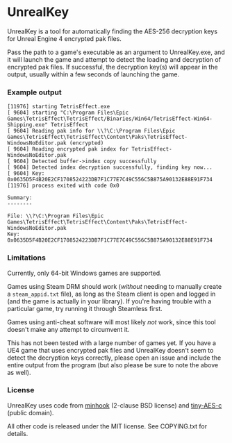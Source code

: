 # UnrealKey

UnrealKey is a tool for automatically finding the AES-256 decryption keys for Unreal Engine 4 encrypted pak files.

Pass the path to a game's executable as an argument to UnrealKey.exe, and it will launch the game and attempt to detect the loading and decryption of encrypted pak files. If successful, the decryption key(s) will appear in the output, usually within a few seconds of launching the game.

### Example output

```
[11976] starting TetrisEffect.exe
[ 9604] starting "C:\Program Files\Epic Games\TetrisEffect\TetrisEffect/Binaries/Win64/TetrisEffect-Win64-Shipping.exe" TetrisEffect
[ 9604] Reading pak info for \\?\C:\Program Files\Epic Games\TetrisEffect\TetrisEffect\Content\Paks\TetrisEffect-WindowsNoEditor.pak (encrypted)
[ 9604] Reading encrypted pak index for TetrisEffect-WindowsNoEditor.pak
[ 9604] Detected buffer->index copy successfully
[ 9604] Detected index decryption successfully, finding key now...
[ 9604] Key: 0x0635D5F4B20E2CF1708524223DB7F1C77E7C49C556C5B875A90132E88E91F734
[11976] process exited with code 0x0

Summary:
--------

File: \\?\C:\Program Files\Epic Games\TetrisEffect\TetrisEffect\Content\Paks\TetrisEffect-WindowsNoEditor.pak
Key:  0x0635D5F4B20E2CF1708524223DB7F1C77E7C49C556C5B875A90132E88E91F734
```

### Limitations

Currently, only 64-bit Windows games are supported.

Games using Steam DRM should work (_without_ needing to manually create a `steam_appid.txt` file), as long as the Steam client is open and logged in (and the game is actually in your library). If you're having trouble with a particular game, try running it through Steamless first.

Games using anti-cheat software will most likely _not_ work, since this tool doesn't make any attempt to circumvent it.

This has not been tested with a large number of games yet. If you have a UE4 game that uses encrypted pak files and UnrealKey doesn't seem to detect the decryption keys correctly, please open an issue and include the entire output from the program (but also please be sure to note the above as well).

### License

UnrealKey uses code from [minhook](https://github.com/TsudaKageyu/minhook) (2-clause BSD license) and [tiny-AES-c](https://github.com/kokke/tiny-AES-c) (public domain).

All other code is released under the MIT license. See COPYING.txt for details.
